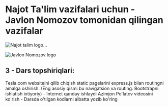 # Najot Ta'lim vazifalari uchun - Javlon Nomozov tomonidan qilingan vazifalar

![Najot talim logo...](https://assets-global.website-files.com/62361b0ee9fbf8a744598959/62be9351137b5e0541861308_Najot-logo-1.jpg)

![Javlon Nomozov logo](https://avatars.githubusercontent.com/u/69708014?v=4)

## 3 - Dars topshiriqlari:

Tesla.com websiteini qilib chiqish static pagelarini express.js bilan routingni amalga oshirish. (Eng asosiy qismi bu navigatsion va routing. Bootstrapni ishlatish ixtiyoriy) - Internet qanday ishlaydi Azimjon Po'latov videosini ko'rish - Darsda o'tilgan kodlarni albatta yozib ko'ring
